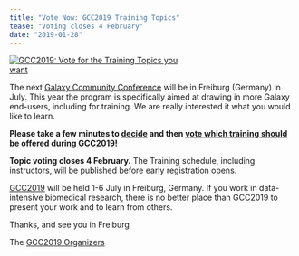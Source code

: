 ```yaml
---
title: "Vote Now: GCC2019 Training Topics"
tease: "Voting closes 4 February"
date: "2019-01-28"
---
```


[<img class="float-right" style="max-width: 300px" src="/src/events/gcc2019/gcc2019-logo-big.png" alt="GCC2019: Vote for the Training Topics you want" />](/events/gcc2019/training/)

The next [Galaxy Community Conference](/events/gcc2019/) will be in Freiburg (Germany) in July. This year the program is specifically aimed at drawing in more Galaxy end-users, including for training.  We are really interested it what you would like to learn.

**Please take a few minutes to [decide](/src/events/gcc2019/training/#nominated-training-topics) and then [vote which training should be offered during GCC2019](https://goo.gl/forms/iaY5AezdFpyJ0ETh2)!**

**Topic voting closes 4 February.** The Training schedule, including instructors, will be published before early registration opens.

[GCC2019](/events/gcc2019/) will be held 1-6 July in Freiburg, Germany.  If you work in data-intensive biomedical research, there is no better place than GCC2019 to present your work and to learn from others.

Thanks, and see you in Freiburg

The [GCC2019 Organizers](/events/gcc2019/organizers/)
